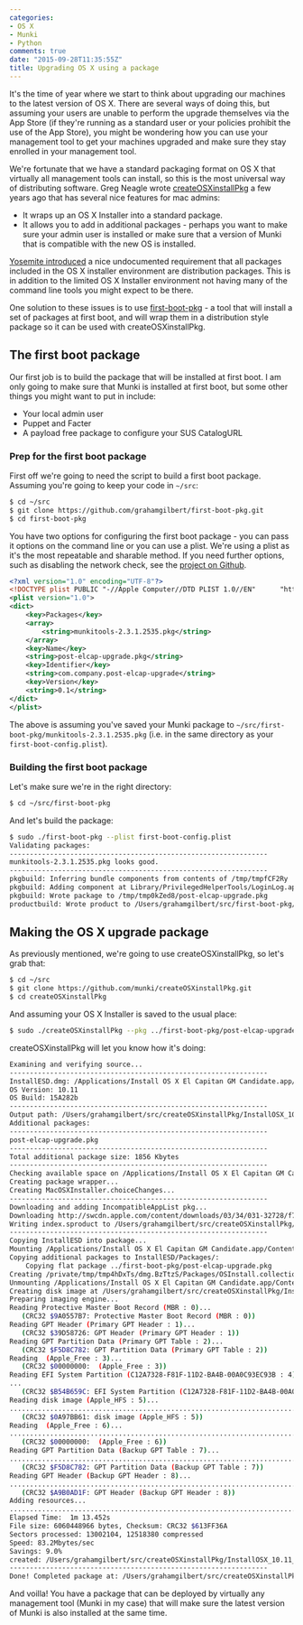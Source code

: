 ```yaml
---
categories:
- OS X
- Munki
- Python
comments: true
date: "2015-09-28T11:35:55Z"
title: Upgrading OS X using a package
---
```


It's the time of year where we start to think about upgrading our machines to the latest version of OS X. There are several ways of doing this, but assuming your users are unable to perform the upgrade themselves via the App Store (if they're running as a standard user or your policies prohibit the use of the App Store), you might be wondering how you can use your management tool to get your machines upgraded and make sure they stay enrolled in your management tool.

We're fortunate that we have a standard packaging format on OS X that virtually all management tools can install, so this is the most universal way of distributing software. Greg Neagle wrote [createOSXinstallPkg](https://github.com/munki/createOSXinstallPkg) a few years ago that has several nice features for mac admins:

* It wraps up an OS X Installer into a standard package.
* It allows you to add in additional packages - perhaps you want to make sure your admin user is installed or make sure that a version of Munki that is compatible with the new OS is installed.<!--more-->

[Yosemite introduced](https://github.com/munki/createOSXinstallPkg#further-note-on-additional-packages-and-yosemite) a nice undocumented requirement that all packages included in the OS X installer environment are distribution packages. This is in addition to the limited OS X Installer environment not having many of the command line tools you might expect to be there.

One solution to these issues is to use [first-boot-pkg](https://github.com/grahamgilbert/first-boot-pkg) - a tool that will install a set of packages at first boot, and will wrap them in a distribution style package so it can be used with createOSXinstallPkg.

## The first boot package

Our first job is to build the package that will be installed at first boot. I am only going to make sure that Munki is installed at first boot, but some other things you might want to put in include:

* Your local admin user
* Puppet and Facter
* A payload free package to configure your SUS CatalogURL

### Prep for the first boot package

First off we're going to need the script to build a first boot package. Assuming you're going to keep your code in ``~/src``:

``` bash
$ cd ~/src
$ git clone https://github.com/grahamgilbert/first-boot-pkg.git
$ cd first-boot-pkg
```

You have two options for configuring the first boot package - you can pass it options on the command line or you can use a plist. We're using a plist as it's the most repeatable and sharable method. If you need further options, such as disabling the network check, see the [project on Github](https://github.com/grahamgilbert/first-boot-pkg).

``` xml ~/src/first-boot-pkg/first-boot-config.plist
<?xml version="1.0" encoding="UTF-8"?>
<!DOCTYPE plist PUBLIC "-//Apple Computer//DTD PLIST 1.0//EN"      "http://www.apple.com/DTDs/PropertyList-1.0.dtd">
<plist version="1.0">
<dict>
    <key>Packages</key>
    <array>
        <string>munkitools-2.3.1.2535.pkg</string>
    </array>
    <key>Name</key>
    <string>post-elcap-upgrade.pkg</string>
    <key>Identifier</key>
    <string>com.company.post-elcap-upgrade</string>
    <key>Version</key>
    <string>0.1</string>
</dict>
</plist>
```

The above is assuming you've saved your Munki package to ``~/src/first-boot-pkg/munkitools-2.3.1.2535.pkg`` (i.e. in the same directory as your ``first-boot-config.plist``).

### Building the first boot package

Let's make sure we're in the right directory:

``` bash
$ cd ~/src/first-boot-pkg
```

And let's build the package:

``` bash
$ sudo ./first-boot-pkg --plist first-boot-config.plist
Validating packages:
----------------------------------------------------------------
munkitools-2.3.1.2535.pkg looks good.
----------------------------------------------------------------
pkgbuild: Inferring bundle components from contents of /tmp/tmpfCF2Ry
pkgbuild: Adding component at Library/PrivilegedHelperTools/LoginLog.app
pkgbuild: Wrote package to /tmp/tmp0kZed8/post-elcap-upgrade.pkg
productbuild: Wrote product to /Users/grahamgilbert/src/first-boot-pkg/post-elcap-upgrade.pkg
```

## Making the OS X upgrade package

As previously mentioned, we're going to use createOSXinstallPkg, so let's grab that:

``` bash
$ cd ~/src
$ git clone https://github.com/munki/createOSXinstallPkg.git
$ cd createOSXinstallPkg
```

And assuming your OS X Installer is saved to the usual place:

``` bash
$ sudo ./createOSXinstallPkg --pkg ../first-boot-pkg/post-elcap-upgrade.pkg --source "/Applications/Install OS X El Capitan GM Candidate.app"
```

createOSXinstallPkg will let you know how it's doing:

``` bash
Examining and verifying source...
----------------------------------------------------------------
InstallESD.dmg: /Applications/Install OS X El Capitan GM Candidate.app/Contents/SharedSupport/InstallESD.dmg
OS Version: 10.11
OS Build: 15A282b
----------------------------------------------------------------
Output path: /Users/grahamgilbert/src/createOSXinstallPkg/InstallOSX_10.11_15A282b_custom.pkg
Additional packages:
----------------------------------------------------------------
post-elcap-upgrade.pkg
----------------------------------------------------------------
Total additional package size: 1856 Kbytes
----------------------------------------------------------------
Checking available space on /Applications/Install OS X El Capitan GM Candidate.app/Contents/SharedSupport/InstallESD.dmg...
Creating package wrapper...
Creating MacOSXInstaller.choiceChanges...
----------------------------------------------------------------
Downloading and adding IncompatibleAppList pkg...
Downloading http://swcdn.apple.com/content/downloads/03/34/031-32728/f7ouzm6ipiy5h4c325qbantr81tw7o9yyi/OSX_10_11_IncompatibleAppList.pkg to /Users/grahamgilbert/src/createOSXinstallPkg/InstallOSX_10.11_15A282b_custom.pkg/Contents/Resources/OS X Install Data/OSX_10_11_IncompatibleAppList.pkg...
Writing index.sproduct to /Users/grahamgilbert/src/createOSXinstallPkg/InstallOSX_10.11_15A282b_custom.pkg/Contents/Resources/OS X Install Data/index.sproduct...
----------------------------------------------------------------
Copying InstallESD into package...
Mounting /Applications/Install OS X El Capitan GM Candidate.app/Contents/SharedSupport/InstallESD.dmg...
Copying additional packages to InstallESD/Packages/:
    Copying flat package ../first-boot-pkg/post-elcap-upgrade.pkg
Creating /private/tmp/tmp4hDxTs/dmg.BzTtzS/Packages/OSInstall.collection
Unmounting /Applications/Install OS X El Capitan GM Candidate.app/Contents/SharedSupport/InstallESD.dmg...
Creating disk image at /Users/grahamgilbert/src/createOSXinstallPkg/InstallOSX_10.11_15A282b_custom.pkg/Contents/Resources/InstallESD.dmg...
Preparing imaging engine...
Reading Protective Master Boot Record (MBR : 0)...
   (CRC32 $9A0557B7: Protective Master Boot Record (MBR : 0))
Reading GPT Header (Primary GPT Header : 1)...
   (CRC32 $39D58726: GPT Header (Primary GPT Header : 1))
Reading GPT Partition Data (Primary GPT Table : 2)...
   (CRC32 $F5D8C782: GPT Partition Data (Primary GPT Table : 2))
Reading  (Apple_Free : 3)...
   (CRC32 $00000000:  (Apple_Free : 3))
Reading EFI System Partition (C12A7328-F81F-11D2-BA4B-00A0C93EC93B : 4)...
...
   (CRC32 $B54B659C: EFI System Partition (C12A7328-F81F-11D2-BA4B-00A0C93EC93B : 4))
Reading disk image (Apple_HFS : 5)...
...............................................................................................
   (CRC32 $0A97BB61: disk image (Apple_HFS : 5))
Reading  (Apple_Free : 6)...
................................................................................................
   (CRC32 $00000000:  (Apple_Free : 6))
Reading GPT Partition Data (Backup GPT Table : 7)...
................................................................................................
   (CRC32 $F5D8C782: GPT Partition Data (Backup GPT Table : 7))
Reading GPT Header (Backup GPT Header : 8)...
.................................................................................................
   (CRC32 $A9B0AD1F: GPT Header (Backup GPT Header : 8))
Adding resources...
.................................................................................................
Elapsed Time:  1m 13.452s
File size: 6060448966 bytes, Checksum: CRC32 $613FF36A
Sectors processed: 13002104, 12518380 compressed
Speed: 83.2Mbytes/sec
Savings: 9.0%
created: /Users/grahamgilbert/src/createOSXinstallPkg/InstallOSX_10.11_15A282b_custom.pkg/Contents/Resources/InstallESD.dmg
----------------------------------------------------------------
Done! Completed package at: /Users/grahamgilbert/src/createOSXinstallPkg/InstallOSX_10.11_15A282b_custom.pkg
```

And voilla! You have a package that can be deployed by virtually any management tool (Munki in my case) that will make sure the latest version of Munki is also installed at the same time.